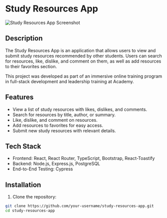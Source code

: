 # Study Resources App

![Study Resources App Screenshot](https://github.com/syed-45/study-resource-catalog-c5c3/assets/86778040/cb577876-ed4f-4b42-9cec-3b4c6791e270)

## Description

The Study Resources App is an application that allows users to view and submit study resources recommended by other students. Users can search for resources, like, dislike, and comment on them, as well as add resources to their favorites section.

This project was developed as part of an immersive online training program in full-stack development and leadership training at Academy.

## Features

- View a list of study resources with likes, dislikes, and comments.
- Search for resources by title, author, or summary.
- Like, dislike, and comment on resources.
- Add resources to favorites for easy access.
- Submit new study resources with relevant details.

## Tech Stack

- Frontend: React, React Router, TypeScript, Bootstrap, React-Toastify
- Backend: Node.js, Express.js, PostgreSQL
- End-to-End Testing: Cypress

## Installation

1. Clone the repository:

```bash
git clone https://github.com/your-username/study-resources-app.git
cd study-resources-app

